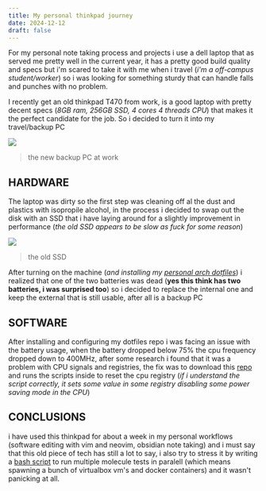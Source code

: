 ```yaml
---
title: My personal thinkpad journey
date: 2024-12-12
draft: false
---
```


For my personal note taking process and projects i use a dell laptop that as served me pretty well in the current year, it has a pretty good build quality and specs but i'm scared to take it with me when i travel (*i'm a off-campus student/worker*) so i was looking for something sturdy that can handle falls and punches with no problem.

I recently get an old thinkpad T470 from work, is a good laptop with pretty decent specs (*8GB ram, 256GB SSD, 4 cores 4 threads CPU*) that makes it the perfect candidate for the job. So i decided to turn it into my travel/backup PC

![](/images/Pasted%20image%2020241212151035.png)
> the new backup PC at work

## HARDWARE

The laptop was dirty so the first step was cleaning off al the dust and plastics with isopropile alcohol, in the process i decided to swap out the disk with an SSD that i have laying around for a slightly improvement in performance (*the old SSD appears to be slow as fuck for some reason*)

![](/images/Pasted%20image%2020241212144557.png)
> the old SSD

After turning on the machine (*and  installing my [personal arch dotfiles](https://github.com/carnivuth/scripts)*) i realized that one of the two batteries was dead (**yes this think has two batteries, i was surprised too**) so i decided to replace the internal one and keep the external that is still usable, after all is a backup PC

## SOFTWARE

After installing and configuring my dotfiles repo i was facing an issue with the battery usage, when the battery dropped below $75\%$  the cpu frequency dropped down to 400MHz, after some research i found that it was a problem with CPU signals and registries, the fix was to download this [repo](https://github.com/yyearth/turnoff-BD-PROCHOT) and runs the scripts inside to reset the cpu registry (*if i understand the script correctly, it sets some value in some registry disabling some power saving mode in the CPU*)

## CONCLUSIONS

i have used this thinkpad for about a week in my personal workflows (software editing with vim and neovim, obsidian note taking) and i must say that this old piece of tech has still a lot to say, i also try to stress it by writing a [bash script](https://github.com/carnivuth/labcraft/blob/main/scripts/test_all.sh#L5) to run multiple molecule tests in paralell (which means spawning a bunch of virtualbox vm's and docker containers) and it wasn't panicking at all.

